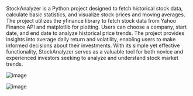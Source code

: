 StockAnalyzer is a Python project designed to fetch historical stock data, calculate basic statistics, and visualize stock prices and moving averages. The project utilizes the yfinance library to fetch stock data from Yahoo Finance API and matplotlib for plotting. Users can choose a company, start date, and end date to analyze historical price trends. The project provides insights into average daily return and volatility, enabling users to make informed decisions about their investments. With its simple yet effective functionality, StockAnalyzer serves as a valuable tool for both novice and experienced investors seeking to analyze and understand stock market trends.


![image](https://github.com/Praneet005/StockAnalyzer/assets/121420706/e7042154-7987-484b-9fdd-f9419d282f7a)



![image](https://github.com/Praneet005/StockAnalyzer/assets/121420706/69e92632-7b10-49b4-a841-8c40bd482b5c)
